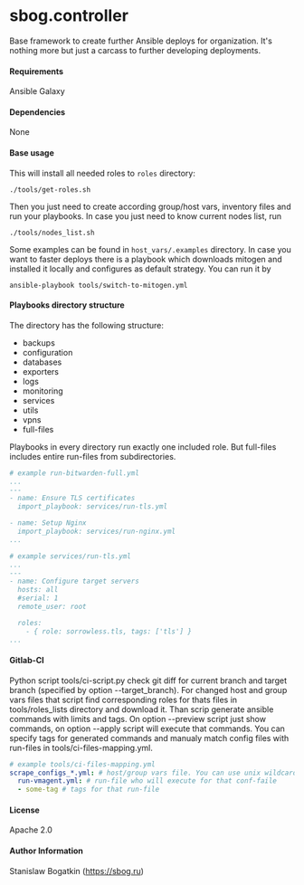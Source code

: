 sbog.controller
===============

Base framework to create further Ansible deploys for organization. It's nothing
more but just a carcass to further developing deployments.

#### Requirements

Ansible Galaxy

#### Dependencies

None

#### Base usage

This will install all needed roles to `roles` directory:

```
./tools/get-roles.sh
```

Then you just need to create according group/host vars, inventory files and run
your playbooks.
In case you just need to know current nodes list, run

```
./tools/nodes_list.sh
```

Some examples can be found in `host_vars/.examples` directory.
In case you want to faster deploys there is a playbook which downloads mitogen
and installed it locally and configures as default strategy. You can run it by

```
ansible-playbook tools/switch-to-mitogen.yml
```

#### Playbooks directory structure
The directory has the following structure:
- backups 
- configuration 
- databases 
- exporters 
- logs 
- monitoring 
- services 
- utils 
- vpns
- full-files

Playbooks in every directory run exactly one included role. But full-files includes entire run-files from subdirectories.

```yaml
# example run-bitwarden-full.yml
...
---
- name: Ensure TLS certificates
  import_playbook: services/run-tls.yml

- name: Setup Nginx
  import_playbook: services/run-nginx.yml
...
```
```yaml
# example services/run-tls.yml
...
---
- name: Configure target servers
  hosts: all
  #serial: 1
  remote_user: root

  roles:
    - { role: sorrowless.tls, tags: ['tls'] }
...
```

#### Gitlab-CI

Python script tools/ci-script.py check git diff for current branch and target branch (specified by option --target_branch). For changed host and group vars files that script find corresponding roles for thats files in tools/roles_lists directory and download it. Than scrip generate ansible commands with limits and tags. On option --preview script just show commands, on option --apply script will execute that commands. You can specify tags for generated commands and manualy match config files with run-files in tools/ci-files-mapping.yml.

```yaml
# example tools/ci-files-mapping.yml
scrape_configs_*.yml: # host/group vars file. You can use unix wildcards in conf-files names
  run-vmagent.yml: # run-file who will execute for that conf-faile
  - some-tag # tags for that run-file
```

#### License

Apache 2.0

#### Author Information

Stanislaw Bogatkin (https://sbog.ru)
